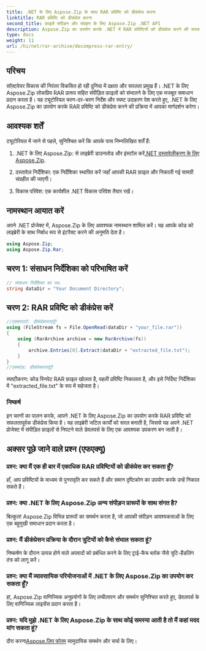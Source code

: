 ```yaml
---
title: .NET के लिए Aspose.Zip के साथ RAR प्रविष्टि को डीकंप्रेस करना
linktitle: RAR प्रविष्टि को डीकंप्रेस करना
second_title: फ़ाइलें संपीड़न और संग्रहण के लिए Aspose.Zip .NET API
description: Aspose.Zip का उपयोग करके .NET में RAR प्रविष्टियों को डीकंप्रेस करने की सरलता का पता लगाएं। इस शक्तिशाली लाइब्रेरी के साथ संपीड़ित फ़ाइलों को आसानी से संभालें।
type: docs
weight: 11
url: /hi/net/rar-archive/decompress-rar-entry/
---
```


## परिचय

सॉफ़्टवेयर विकास की निरंतर विकसित हो रही दुनिया में दक्षता और सरलता प्रमुख हैं। .NET के लिए Aspose.Zip लोकप्रिय RAR प्रारूप सहित संपीड़ित फ़ाइलों को संभालने के लिए एक मजबूत समाधान प्रदान करता है। यह ट्यूटोरियल चरण-दर-चरण निर्देश और स्पष्ट उदाहरण पेश करते हुए, .NET के लिए Aspose.Zip का उपयोग करके RAR प्रविष्टि को डीकंप्रेस करने की प्रक्रिया में आपका मार्गदर्शन करेगा।

## आवश्यक शर्तें

ट्यूटोरियल में जाने से पहले, सुनिश्चित करें कि आपके पास निम्नलिखित शर्तें हैं:

1.  .NET के लिए Aspose.Zip: से लाइब्रेरी डाउनलोड और इंस्टॉल करें[.NET दस्तावेज़ीकरण के लिए Aspose.Zip](https://reference.aspose.com/zip/net/).

2. दस्तावेज़ निर्देशिका: एक निर्देशिका स्थापित करें जहाँ आपकी RAR फ़ाइल और निकाली गई सामग्री संग्रहीत की जाएगी।

3. विकास परिवेश: एक कार्यशील .NET विकास परिवेश तैयार रखें।

## नामस्थान आयात करें

अपने .NET प्रोजेक्ट में, Aspose.Zip के लिए आवश्यक नामस्थान शामिल करें। यह आपके कोड को लाइब्रेरी के साथ निर्बाध रूप से इंटरैक्ट करने की अनुमति देता है।

```csharp
using Aspose.Zip;
using Aspose.Zip.Rar;
```

## चरण 1: संसाधन निर्देशिका को परिभाषित करें

```csharp
// संसाधन निर्देशिका का पथ.
string dataDir = "Your Document Directory";
```

## चरण 2: RAR प्रविष्टि को डीकंप्रेस करें

```csharp
//एक्सस्टार्ट: डीकंप्रेसरारएंट्री
using (FileStream fs = File.OpenRead(dataDir + "your_file.rar"))
{
    using (RarArchive archive = new RarArchive(fs))
    {
        archive.Entries[0].Extract(dataDir + "extracted_file.txt");
    }
}
//एक्सएंड: डीकंप्रेसरारएंट्री
```

स्पष्टीकरण: कोड स्निपेट RAR फ़ाइल खोलता है, पहली प्रविष्टि निकालता है, और इसे निर्दिष्ट निर्देशिका में "extracted_file.txt" के रूप में सहेजता है।

### निष्कर्ष

इन चरणों का पालन करके, आपने .NET के लिए Aspose.Zip का उपयोग करके RAR प्रविष्टि को सफलतापूर्वक डीकंप्रेस किया है। यह लाइब्रेरी जटिल कार्यों को सरल बनाती है, जिससे यह अपने .NET प्रोजेक्ट में संपीड़ित फ़ाइलों से निपटने वाले डेवलपर्स के लिए एक आवश्यक उपकरण बन जाती है।

## अक्सर पूछे जाने वाले प्रश्न (एफएक्यू)

### प्रश्न: क्या मैं एक ही बार में एकाधिक RAR प्रविष्टियों को डीकंप्रेस कर सकता हूँ?
हाँ, आप प्रविष्टियों के माध्यम से पुनरावृति कर सकते हैं और समान दृष्टिकोण का उपयोग करके उन्हें निकाल सकते हैं।

### प्रश्न: क्या .NET के लिए Aspose.Zip अन्य संपीड़न प्रारूपों के साथ संगत है?
बिल्कुल! Aspose.Zip विभिन्न प्रारूपों का समर्थन करता है, जो आपकी संपीड़न आवश्यकताओं के लिए एक बहुमुखी समाधान प्रदान करता है।

### प्रश्न: मैं डीकंप्रेसन प्रक्रिया के दौरान त्रुटियों को कैसे संभाल सकता हूं?
निष्कर्षण के दौरान उत्पन्न होने वाले अपवादों को प्रबंधित करने के लिए ट्राई-कैच ब्लॉक जैसे त्रुटि-हैंडलिंग तंत्र को लागू करें।

### प्रश्न: क्या मैं व्यावसायिक परियोजनाओं में .NET के लिए Aspose.Zip का उपयोग कर सकता हूँ?
हां, Aspose.Zip वाणिज्यिक अनुप्रयोगों के लिए लचीलापन और समर्थन सुनिश्चित करते हुए, डेवलपर्स के लिए वाणिज्यिक लाइसेंस प्रदान करता है।

### प्रश्न: यदि मुझे .NET के लिए Aspose.Zip के साथ कोई समस्या आती है तो मैं कहां मदद मांग सकता हूं?
 दौरा करना[Aspose.ज़िप फोरम](https://forum.aspose.com/c/zip/37) सामुदायिक समर्थन और चर्चा के लिए।